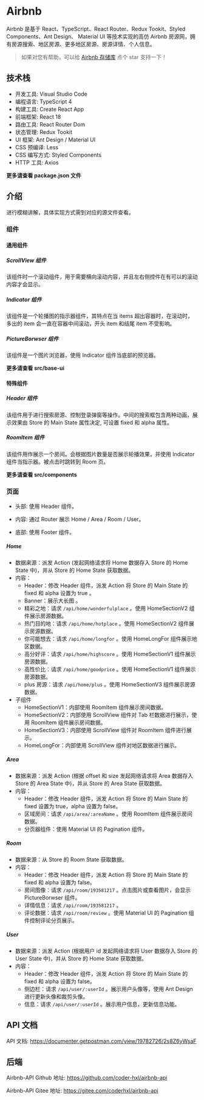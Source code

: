 # Airbnb

Airbnb 是基于 React、TypeScript、React Router、Redux Tookit、Styled Components、Ant Design、 Material UI 等技术实现的高仿 Airbnb 房源网，拥有房源搜索、地区房源、更多地区房源、房源详情、个人信息。

> 如果对您有帮助，可以给 [Airbnb 存储库](https://github.com/coder-hxl/airbnb) 点个 star 支持一下！

## 技术栈

- 开发工具: Visual Studio Code
- 编程语言: TypeScript 4
- 构建工具: Create React App
- 前端框架: React 18
- 路由工具: React Router Dom
- 状态管理: Redux Tookit
- UI 框架: Ant Design / Material UI
- CSS 预编译: Less
- CSS 编写方式: Styled Components
- HTTP 工具: Axios

**更多请查看 package.json 文件**

## 介绍

进行模糊讲解，具体实现方式需到对应的源文件查看。

### 组件

#### 通用组件

##### ScrollView 组件

该组件时一个滚动组件，用于需要横向滚动内容，并且左右侧控件在有可以的滚动内容才会显示。

##### Indicator 组件

该组件是一个轮播图的指示器组件，其特点在当 items 超出容器时，在滚动时，多出的 item 会一直在容器中间滚动，开头 item 和结尾 item 不受影响。

##### PictureBorwser 组件

该组件是一个图片浏览器，使用 Indicator 组件当底部的预览器。

**更多请查看 src/base-ui**

#### 特殊组件

##### Header 组件

该组件用于进行搜索房源、控制登录弹窗等操作。中间的搜索框包含两种动画，展示效果由 Store 的 Main State 属性决定, 可设置 fixed 和 alpha 属性。

##### RoomItem 组件

该组件用作展示一个房间。会根据图片数量是否展示轮播效果，并使用 Indicator 组件当指示器。被点击时跳转到 Room 页。

**更多请查看 src/components**

### 页面

- 头部: 使用 Header 组件。

- 内容: 通过 Router 展示 Home / Area / Room / User。

- 底部: 使用 Footer 组件。

##### Home

- 数据来源：派发 Action (发起网络请求将 Home 数据存入 Store 的 Home State 中)，并从 Store 的 Home State 获取数据。
- 内容：
  - Header：修改 Header 组件，派发 Action 将 Store 的 Main State 的 fixed 和 alpha 设置为 true 。
  - Banner：展示大长图 。
  - 精彩之地：请求 `/api/home/wonderfulplace` 。使用 HomeSectionV2 组件展示房源数据。
  - 热门目的地：请求 `/api/home/hotplace` 。使用 HomeSectionV2 组件展示房源数据。
  - 你可能想去：请求 `/api/home/longfor` 。使用 HomeLongFor 组件展示地区数据。
  - 高分好评：请求 `/api/home/highscore` 。使用 HomeSectionV1 组件展示房源数据。
  - 高性价比：请求 `/api/home/goodprice` 。使用 HomeSectionV1 组件展示房源数据。
  - plus 房源：请求 `/api/home/plus` 。使用 HomeSectionV3 组件展示房源数据。
- 子组件
  - HomeSectionV1：内部使用 RoomItem 组件展示房间数据。
  - HomeSectionV2：内部使用 ScrollView 组件对 Tab 栏数据进行展示，使用 RoomItem 组件展示房间数据。
  - HomeSectionV3：内部使用 ScrollView 组件对 RoomItem 组件进行展示。
  - HomeLongFor：内部使用 ScrollView 组件对地区数据进行展示。

##### Area

- 数据来源：派发 Action (根据 offset 和 size 发起网络请求将 Area 数据存入 Store 的 Area State 中)，并从 Store 的 Area State 获取数据。
- 内容：
  - Header：修改 Header 组件，派发 Action 将 Store 的 Main State 的 fixed 设置为 true，alpha 设置为 false。
  - 区域房间：请求 `/api/area/:areaName` 。使用 RoomItem 组件展示房间数据。
  - 分页器组件：使用 Material UI 的 Pagination 组件。

##### Room

- 数据来源：从 Store 的 Room State 获取数据。
- 内容：
  - Header：修改 Header 组件，派发 Action 将 Store 的 Main State 的 fixed 和 alpha 设置为 false。
  - 房间图像：请求 `/api/room/193581217` 。点击图片或查看图片，会显示 PictureBorwser 组件。
  - 详情信息：请求 `/api/room/193581217` 。
  - 评论数据：请求 `/api/room/review` 。使用 Material UI 的 Pagination 组件控制评论分页展示。

##### User

- 数据来源：派发 Action (根据用户 id 发起网络请求将 User 数据存入 Store 的 User State 中)，并从 Store 的 Home State 获取数据。
- 内容：
  - Header：修改 Header 组件，派发 Action 将 Store 的 Main State 的 fixed 和 alpha 设置为 false。
  - 侧边栏：请求 `/api/user/:userId` 。展示用户头像等，使用 Ant Design 进行更新头像和裁剪头像。
  - 信息：请求 `/api/user/:userId` 。展示用户信息，更新信息功能。

## API 文档

API 文档: https://documenter.getpostman.com/view/19782726/2s8Z6yWsaF

## 后端

Airbnb-API Github 地址: https://github.com/coder-hxl/airbnb-api

Airbnb-API Gitee 地址: https://gitee.com/coderhxl/airbnb-api
